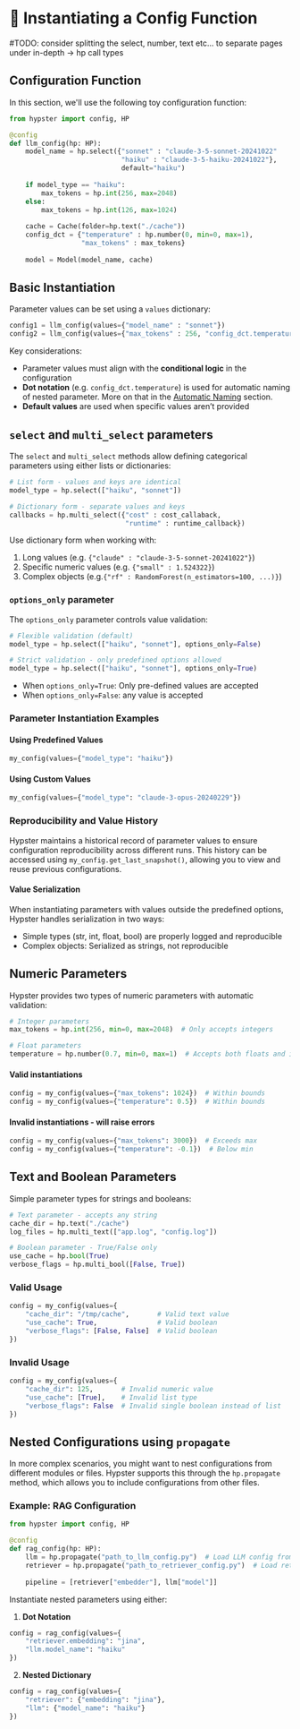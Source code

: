 # 🔮 Instantiating a Config Function

\#TODO: consider splitting the select, number, text etc... to separate pages under in-depth -> hp call types

## Configuration Function

In this section, we'll use the following toy configuration function:

```python
from hypster import config, HP

@config
def llm_config(hp: HP):
    model_name = hp.select({"sonnet" : "claude-3-5-sonnet-20241022"
                            "haiku" : "claude-3-5-haiku-20241022"}, 
                            default="haiku")
    
    if model_type == "haiku":
        max_tokens = hp.int(256, max=2048)
    else:
        max_tokens = hp.int(126, max=1024)
        
    cache = Cache(folder=hp.text("./cache"))
    config_dct = {"temperature" : hp.number(0, min=0, max=1),
                  "max_tokens" : max_tokens}
              
    model = Model(model_name, cache)
```

## Basic Instantiation

Parameter values can be set using a `values` dictionary:

```python
config1 = llm_config(values={"model_name" : "sonnet"})
config2 = llm_config(values={"max_tokens" : 256, "config_dct.temperature" : 0.5})
```

Key considerations:&#x20;

* Parameter values must align with the **conditional logic** in the configuration
* **Dot notation** (e.g. `config_dct.temperature`) is used for automatic naming of nested parameter. More on that in the [Automatic Naming](../in-depth/automatic-naming.md) section.
* **Default values** are used when specific values aren’t provided

## `select` and `multi_select` parameters

The `select` and `multi_select` methods allow defining categorical parameters using either lists or dictionaries:

```python
# List form - values and keys are identical
model_type = hp.select(["haiku", "sonnet"])

# Dictionary form - separate values and keys
callbacks = hp.multi_select({"cost" : cost_callaback,
                             "runtime" : runtime_callback})
```

Use dictionary form when working with:

1. Long values (e.g. `{"claude" : "claude-3-5-sonnet-20241022"}`)
2. Specific numeric values (e.g. `{"small" : 1.524322}`)
3. Complex objects (e.g.`{"rf" : RandomForest(n_estimators=100, ...)}`)

### `options_only` parameter

The `options_only` parameter controls value validation:

```python
# Flexible validation (default)
model_type = hp.select(["haiku", "sonnet"], options_only=False)

# Strict validation - only predefined options allowed
model_type = hp.select(["haiku", "sonnet"], options_only=True)
```

* When `options_only=True`: Only pre-defined values are accepted
* When `options_only=False`: any value is accepted

### Parameter Instantiation Examples

#### **Using Predefined Values**

```python
my_config(values={"model_type": "haiku"})
```

#### **Using Custom Values**

```python
my_config(values={"model_type": "claude-3-opus-20240229"})
```

### Reproducibility and Value History

Hypster maintains a historical record of parameter values to ensure configuration reproducibility across different runs. This history can be accessed using `my_config.get_last_snapshot()`, allowing you to view and reuse previous configurations.

#### Value Serialization

When instantiating parameters with values outside the predefined options, Hypster handles serialization in two ways:

* Simple types (str, int, float, bool) are properly logged and reproducible
* Complex objects: Serialized as strings, not reproducible

## Numeric Parameters

Hypster provides two types of numeric parameters with automatic validation:

```python
# Integer parameters
max_tokens = hp.int(256, min=0, max=2048)  # Only accepts integers

# Float parameters
temperature = hp.number(0.7, min=0, max=1)  # Accepts both floats and integers
```

#### Valid instantiations

```python
config = my_config(values={"max_tokens": 1024})  # Within bounds
config = my_config(values={"temperature": 0.5})  # Within bounds
```

#### Invalid instantiations - will raise errors

```python
config = my_config(values={"max_tokens": 3000})  # Exceeds max
config = my_config(values={"temperature": -0.1})  # Below min
```

## Text and Boolean Parameters

Simple parameter types for strings and booleans:

```python
# Text parameter - accepts any string
cache_dir = hp.text("./cache")
log_files = hp.multi_text(["app.log", "config.log"])

# Boolean parameter - True/False only
use_cache = hp.bool(True)
verbose_flags = hp.multi_bool([False, True])
```

### Valid Usage

```python
config = my_config(values={
    "cache_dir": "/tmp/cache",       # Valid text value
    "use_cache": True,               # Valid boolean
    "verbose_flags": [False, False]  # Valid boolean
})
```

### Invalid Usage

```python
config = my_config(values={
    "cache_dir": 125,       # Invalid numeric value
    "use_cache": [True],    # Invalid list type
    "verbose_flags": False  # Invalid single boolean instead of list
})
```

## Nested Configurations using `propagate`&#x20;

In more complex scenarios, you might want to nest configurations from different modules or files. Hypster supports this through the `hp.propagate` method, which allows you to include configurations from other files.

### Example: RAG Configuration

```python
from hypster import config, HP

@config
def rag_config(hp: HP):
    llm = hp.propagate("path_to_llm_config.py")  # Load LLM config from another file
    retriever = hp.propagate("path_to_retriever_config.py")  # Load retriever config
    
    pipeline = [retriever["embedder"], llm["model"]]
```

Instantiate nested parameters using either:

1. **Dot Notation**

```python
config = rag_config(values={
    "retriever.embedding": "jina",
    "llm.model_name": "haiku"
})
```

2. **Nested Dictionary**

```python
config = rag_config(values={
    "retriever": {"embedding": "jina"},
    "llm": {"model_name": "haiku"}
})
```
